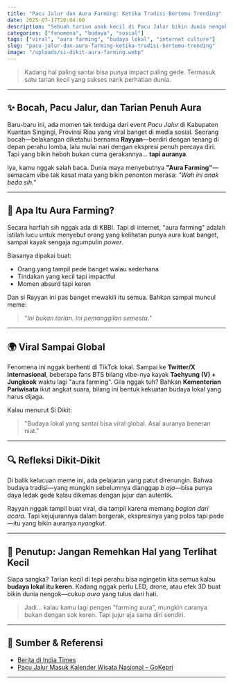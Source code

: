 ```yaml
---
title: "Pacu Jalur dan Aura Farming: Ketika Tradisi Bertemu Trending"
date: 2025-07-17T20:04:00
description: "Sebuah tarian anak kecil di Pacu Jalur bikin dunia nengok. Aura farming bukan cuma meme, tapi refleksi dari budaya yang bikin bangga."
categories: ["fenomena", "budaya", "sosial"]
tags: ["viral", "aura farming", "budaya lokal", "internet culture"]
slug: "pacu-jalur-dan-aura-farming-ketika-tradisi-bertemu-trending"
image: "/uploads/si-dikit-aura-farming.webp"
---
```


> Kadang hal paling santai bisa punya impact paling gede. Termasuk satu tarian kecil yang sukses narik perhatian dunia.

---

## ✨ Bocah, Pacu Jalur, dan Tarian Penuh Aura

Baru-baru ini, ada momen tak terduga dari event _Pacu Jalur_ di Kabupaten Kuantan Singingi, Provinsi Riau yang viral banget di media sosial. Seorang bocah—belakangan diketahui bernama **Rayyan**—berdiri dengan tenang di depan perahu lomba, lalu mulai nari dengan ekspresi penuh percaya diri. Tapi yang bikin heboh bukan cuma gerakannya... **tapi auranya**.

Iya, kamu nggak salah baca. Dunia maya menyebutnya **"Aura Farming"**—semacam vibe tak kasat mata yang bikin penonton merasa: _"Wah ini anak beda sih."_

---

## 🌊 Apa Itu Aura Farming?

Secara harfiah sih nggak ada di KBBI. Tapi di internet, "aura farming" adalah istilah lucu untuk menyebut orang yang kelihatan punya aura kuat banget, sampai kayak sengaja ngumpulin _power_.

Biasanya dipakai buat:

- Orang yang tampil pede banget walau sederhana
- Tindakan yang kecil tapi impactful
- Momen absurd tapi keren

Dan si Rayyan ini pas banget mewakili itu semua. Bahkan sampai muncul meme:

> "_Ini bukan tarian. Ini pemanggilan semesta._"

---

## 🌍 Viral Sampai Global

Fenomena ini nggak berhenti di TikTok lokal. Sampai ke **Twitter/X internasional**, beberapa fans BTS bilang vibe-nya kayak **Taehyung (V) + Jungkook** waktu lagi "aura farming". Gila nggak tuh? Bahkan **Kementerian Pariwisata** ikut angkat suara, bilang ini bentuk kekuatan budaya lokal yang harus dijaga.

Kalau menurut Si Dikit:

> "Budaya lokal yang santai bisa viral global. Asal auranya beneran niat."

---

## 🔍 Refleksi Dikit-Dikit

Di balik kelucuan meme ini, ada pelajaran yang patut direnungin. Bahwa budaya tradisi—yang mungkin sebelumnya dianggap _b aja_—bisa punya daya ledak gede kalau dikemas dengan jujur dan autentik.

Rayyan nggak tampil buat viral, dia tampil karena memang _bagian dari acara_. Tapi kejujurannya dalam bergerak, ekspresinya yang polos tapi pede—itu yang bikin auranya _nyangkut_.

---

## 🚀 Penutup: Jangan Remehkan Hal yang Terlihat Kecil

Siapa sangka? Tarian kecil di tepi perahu bisa ngingetin kita semua kalau **budaya lokal itu keren**. Kadang nggak perlu LED, drone, atau efek 3D buat bikin dunia nengok—cukup _aura_ yang tulus dari hati.

> Jadi... kalau kamu lagi pengen "farming aura", mungkin caranya bukan dengan sok keren. Tapi jujur aja sama diri sendiri.

---

## 📌 Sumber & Referensi

- [Berita di India Times](https://indiatimes.com/trending/bts-v-and-jungkook-aura-legends-taekooks-viral-aura-farmer-dance-gets-approval-from-indonesias-tourism-ministry-664168.html)
- [Pacu Jalur Masuk Kalender Wisata Nasional – GoKepri](https://gokepri.com/pacu-jalur-riau-masuk-ken-2025-jadi-daya-tarik-wisata-global/)

---
